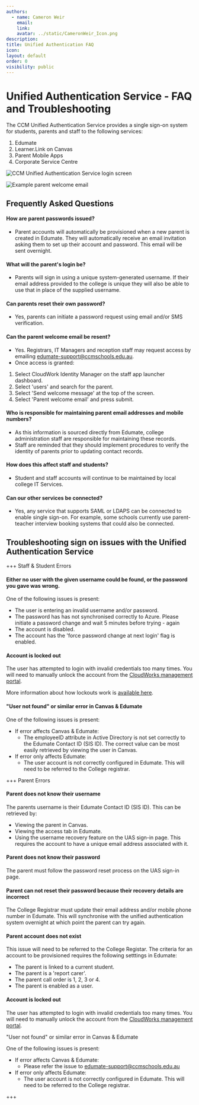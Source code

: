 ```yaml
---
authors:
  - name: Cameron Weir
    email: 
    link: 
    avatar: ../static/CameronWeir_Icon.png
description: 
title: Unified Authentication FAQ
icon: 
layout: default
order: 0
visibility: public
---
```

# Unified Authentication Service - FAQ and Troubleshooting

The CCM Unified Authentication Service provides a single sign-on system for students, parents and staff to the following services:
1. Edumate
2. Learner.Link on Canvas​​​​​​​​​​​​​​
3. Parent Mobile Apps
4. Corporate Service Centre

![CCM Unified Authentication Service login screen](../static/CorporateSystems/UnifiedAuthenticationFAQ/Unified_Authentication_FAQ_-_Login_Screen.png "CCM Unified Authentication Service login screen")

![Example parent welcome email](../static/CorporateSystems/UnifiedAuthenticationFAQ/Unified_Authentication_FAQ_-_Welcome_Email.png "Example parent welcome email")

## Frequently Asked Questions

#### How are parent passwords issued?
- Parent accounts will automatically be provisioned when a new parent is created in Edumate. They will automatically receive an email invitation asking them to set up their account and password. This email will be sent overnight.

#### What will the parent's login be?
- Parents will sign in using a unique system-generated username. If their email address provided to the college is unique they will also be able to use that in place of the supplied username.

#### Can parents reset their own password?
- Yes, parents can initiate a password request using email and/or SMS verification.

#### Can the parent welcome email be resent?
- Yes. Registrars, IT Managers and reception staff may request access by emailing edumate-support@ccmschools.edu.au.
- Once access is granted:
1. Select CloudWork Identity Manager on the staff app launcher dashboard.
2. Select 'users' and search for the parent.
3. Select 'Send welcome message' at the top of the screen.
4. Select 'Parent welcome email' and press submit.

#### Who is responsible for maintaining parent email addresses and mobile numbers?
- As this information is sourced directly from Edumate, college administration staff are responsible for maintaining these records.
- Staff are reminded that they should implement procedures to verify the identity of parents prior to updating contact records.

#### How does this affect staff and students?
- Student and staff accounts will continue to be maintained by local college IT Services.

#### Can our other services be connected?
- Yes, any service that supports SAML or LDAPS can be connected to enable single sign-on. For example, some schools currently use parent-teacher interview booking systems that could also be connected.

## Troubleshooting sign on issues with the Unified Authentication Service

+++ Staff & Student Errors
#### Either no user with the given username could be found, or the password you gave was wrong.

One of the following issues is present:
- The user is entering an invalid username and/or password.
- The password has has not synchronised correctly to Azure. Please initiate a password change and wait 5 minutes before trying - again
- The account is disabled.
- The account has the 'force password change at next login' flag is enabled​​​​​​​​​​​​​​.

#### Account is locked out
The user has attempted to login with invalid credentials too many times. You will need to manually unlock the account from the [CloudWorks management portal​​​​​​​](http://ccmschools.cloudworkengine.net/).

More information about how lockouts work is [available here](https://wiki.studentnet.net/index.php?title=Staggered_Logins).

#### "User not found" or similar error in Canvas & Edumate
One of the following issues is present:
- If error affects Canvas & Edumate: 
	+ The employeeID attribute in Active Directory is not set correctly to the Edumate Contact ID (SIS ID). The correct value can be most easily retrieved by viewing the user in Canvas.
- If error only affects Edumate: 
	+ The user account is not correctly configured in Edumate. This will need to be referred to the College registrar.

+++ Parent Errors

#### Parent does not know their username
The parents username is their Edumate Contact ID (SIS ID). This can be retrieved by:
- Viewing the parent in Canvas.
- Viewing the access tab in Edumate.
- Using the username recovery feature on the UAS sign-in page. This requires the account to have a unique email address associated with it.

#### Parent does not know their password
The parent must follow the password reset process on the UAS sign-in page.

#### Parent can not reset their password because their recovery details are incorrect
The College Registrar must update their email address and/or mobile phone number in Edumate. This will synchronise with the unified authentication system overnight at which point the parent can try again.

#### Parent account does not exist
This issue will need to be referred to the College Registar. The criteria for an account to be provisioned requires the following setttings in Edumate:
- The parent is linked to a current student.
- The parent is a 'report carer'.
- The parent call order is 1, 2, 3 or 4.
- The parent is enabled as a user.

#### Account is locked out
The user has attempted to login with invalid credentials too many times. You will need to manually unlock the account from the [CloudWorks management portal​​​​​​​](http://ccmschools.cloudworkengine.net/)​​​​​​​.

"User not found" or similar error in Canvas & Edumate

One of the following issues is present:
- If error affects Canvas & Edumate:
	+ Please refer the issue to edumate-support@ccmschools.edu.au
- If error only affects Edumate:
	+ The user account is not correctly configured in Edumate. This will need to be referred to the College registrar.

+++